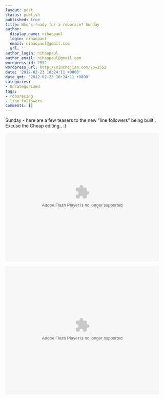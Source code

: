 ```yaml
---
layout: post
status: publish
published: true
title: Who's ready for a roborace? Sunday
author:
  display_name: nihaopaul
  login: nihaopaul
  email: nihaopaul@gmail.com
  url: ''
author_login: nihaopaul
author_email: nihaopaul@gmail.com
wordpress_id: 2552
wordpress_url: http://xinchejian.com/?p=2552
date: '2012-02-23 18:24:11 +0800'
date_gmt: '2012-02-23 10:24:11 +0800'
categories:
- Uncategorized
tags:
- roboracing
- line followers
comments: []
---
```

<p>Sunday - here are a few teasers to the new "line followers" being built.. Excuse the Cheap editing.. :)</p>
<p><embed src='http://player.youku.com/player.php/sid/XMzU1MTg5NDY4/v.swf' quality='high' width='480' height='400' align='middle' allowScriptAccess='sameDomain' type='application/x-shockwave-flash'></embed></p>
<p><embed src='http://player.youku.com/player.php/sid/XMzU1NzkxMTg0/v.swf' quality='high' width='480' height='400' align='middle' allowScriptAccess='sameDomain' type='application/x-shockwave-flash'></embed></p>
